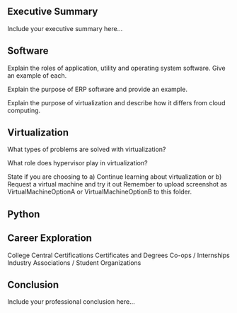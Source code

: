 
## Executive Summary

Include your executive summary here...

## Software
Explain the roles of application, utility and operating system software.  Give an example of each. 
 

Explain the purpose of ERP software and provide an example. 
 

Explain the purpose of virtualization and describe how it differs from cloud computing. 


## Virtualization
What types of problems are solved with virtualization? 
 

What role does hypervisor play in virtualization? 

State if you are choosing to 
a) Continue learning about virtualization or 
b) Request a virtual machine and try it out
Remember to upload screenshot as VirtualMachineOptionA or VirtualMachineOptionB to this folder.

## Python

## Career Exploration
College Central
Certifications
Certificates and Degrees
Co-ops / Internships
Industry Associations / Student Organizations

## Conclusion
Include your professional conclusion here...
